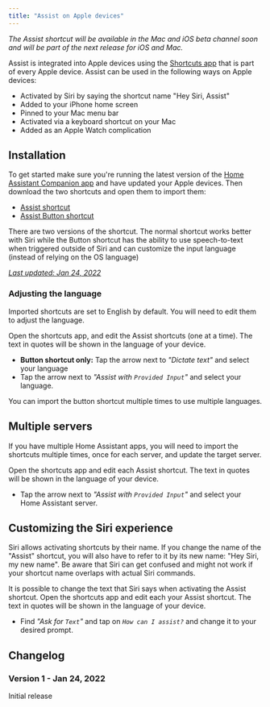 ```yaml
---
title: "Assist on Apple devices"
---
```


_The Assist shortcut will be available in the Mac and iOS beta channel soon and will be part of the next release for iOS and Mac._

Assist is integrated into Apple devices using the [Shortcuts app](https://support.apple.com/guide/shortcuts/welcome/ios) that is part of every Apple device. Assist can be used in the following ways on Apple devices:

- Activated by Siri by saying the shortcut name "Hey Siri, Assist"
- Added to your iPhone home screen
- Pinned to your Mac menu bar
- Activated via a keyboard shortcut on your Mac
- Added as an Apple Watch complication

<lite-youtube videoid="sQ7X7jz1SrA" videotitle="Assist on Apple HomePod"></lite-youtube>

## Installation

To get started make sure you're running the latest version of the [Home Assistant Companion app](https://apps.apple.com/us/app/home-assistant/id1099568401?itsct=apps_box_badge&itscg=30200) and have updated your Apple devices. Then download the two shortcuts and open them to import them:

- [Assist shortcut](/docs/assist/Assist.shortcut)
- [Assist Button shortcut](/docs/assist/Assist%20Button.shortcut)

There are two versions of the shortcut. The normal shortcut works better with Siri while the Button shortcut has the ability to use speech-to-text when triggered outside of Siri and can customize the input language (instead of relying on the OS language)

[_Last updated: Jan 24, 2022_](#changelog)

### Adjusting the language

Imported shortcuts are set to English by default. You will need to edit them to adjust the language.

Open the shortcuts app, and edit the Assist shortcuts (one at a time). The text in quotes will be shown in the language of your device.

- **Button shortcut only:** Tap the arrow next to _"Dictate text"_ and select your language
- Tap the arrow next to _"Assist with `Provided Input`"_ and select your language.

<p class='note'>
You can import the button shortcut multiple times to use multiple languages.
</p>

## Multiple servers

If you have multiple Home Assistant apps, you will need to import the shortcuts multiple times, once for each server, and update the target server.

Open the shortcuts app and edit each Assist shortcut. The text in quotes will be shown in the language of your device.

- Tap the arrow next to _"Assist with `Provided Input`"_ and select your Home Assistant server.

## Customizing the Siri experience

Siri allows activating shortcuts by their name. If you change the name of the "Assist" shortcut, you will also have to refer to it by its new name: "Hey Siri, my new name". Be aware that Siri can get confused and might not work if your shortcut name overlaps with actual Siri commands.

It is possible to change the text that Siri says when activating the Assist shortcut. Open the shortcuts app and edit each your Assist shortcut. The text in quotes will be shown in the language of your device.

- Find _"Ask for `Text`"_ and tap on _`How can I assist?`_ and change it to your desired prompt.

## Changelog

### Version 1 - Jan 24, 2022

Initial release
